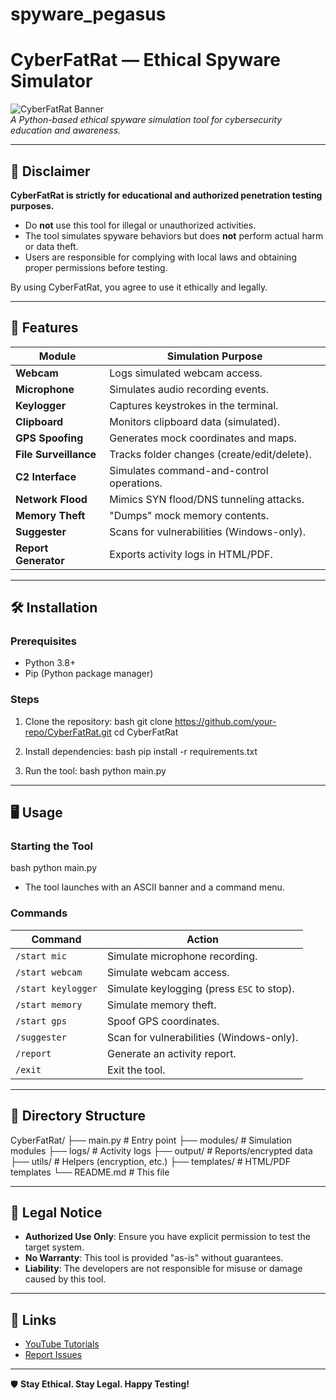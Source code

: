 # spyware_pegasus
# CyberFatRat — Ethical Spyware Simulator

![CyberFatRat Banner](<img width="500" height="538" alt="image" src="https://github.com/user-attachments/assets/87df18f5-6dde-463e-9ed9-77afda8eb9df" />
)  
*A Python-based ethical spyware simulation tool for cybersecurity education and awareness.*

---

## 📌 **Disclaimer**
**CyberFatRat is strictly for educational and authorized penetration testing purposes.**  
- Do **not** use this tool for illegal or unauthorized activities.  
- The tool simulates spyware behaviors but does **not** perform actual harm or data theft.  
- Users are responsible for complying with local laws and obtaining proper permissions before testing.  

By using CyberFatRat, you agree to use it ethically and legally.

---

## 🚀 **Features**
| Module               | Simulation Purpose                          |
|----------------------|---------------------------------------------|
| **Webcam**           | Logs simulated webcam access.               |
| **Microphone**       | Simulates audio recording events.           |
| **Keylogger**        | Captures keystrokes in the terminal.        |
| **Clipboard**        | Monitors clipboard data (simulated).        |
| **GPS Spoofing**     | Generates mock coordinates and maps.        |
| **File Surveillance**| Tracks folder changes (create/edit/delete). |
| **C2 Interface**     | Simulates command-and-control operations.   |
| **Network Flood**    | Mimics SYN flood/DNS tunneling attacks.     |
| **Memory Theft**     | "Dumps" mock memory contents.               |
| **Suggester**        | Scans for vulnerabilities (Windows-only).   |
| **Report Generator** | Exports activity logs in HTML/PDF.          |

---

## 🛠 **Installation**
### Prerequisites
- Python 3.8+
- Pip (Python package manager)

### Steps
1. Clone the repository:
   bash
   git clone https://github.com/your-repo/CyberFatRat.git
   cd CyberFatRat
   

2. Install dependencies:
   bash
   pip install -r requirements.txt
   

3. Run the tool:
   bash
   python main.py
   

---

## 🖥 **Usage**
### Starting the Tool
bash
python main.py

- The tool launches with an ASCII banner and a command menu.

### Commands
| Command               | Action                                      |
|-----------------------|---------------------------------------------|
| `/start mic`          | Simulate microphone recording.              |
| `/start webcam`       | Simulate webcam access.                     |
| `/start keylogger`    | Simulate keylogging (press `ESC` to stop).  |
| `/start memory`       | Simulate memory theft.                      |
| `/start gps`          | Spoof GPS coordinates.                      |
| `/suggester`          | Scan for vulnerabilities (Windows-only).    |
| `/report`             | Generate an activity report.                |
| `/exit`               | Exit the tool.                              |

---

## 📂 **Directory Structure**

CyberFatRat/
├── main.py                  # Entry point
├── modules/                 # Simulation modules
├── logs/                    # Activity logs
├── output/                  # Reports/encrypted data
├── utils/                   # Helpers (encryption, etc.)
├── templates/               # HTML/PDF templates
└── README.md                # This file


---

## 📜 **Legal Notice**
- **Authorized Use Only**: Ensure you have explicit permission to test the target system.  
- **No Warranty**: This tool is provided "as-is" without guarantees.  
- **Liability**: The developers are not responsible for misuse or damage caused by this tool.  

---

## 🔗 **Links**
- [YouTube Tutorials](https://youtube.com/@CyberFatRat)  
- [Report Issues](https://github.com/shivakumarande7/spyware_pegasus/issues)   

---

🛡 **Stay Ethical. Stay Legal. Happy Testing!**  


